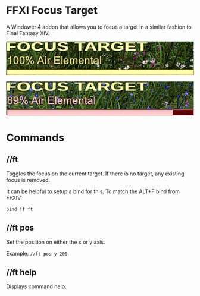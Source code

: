 # FFXI Focus Target

A Windower 4 addon that allows you to focus a target in a similar fashion to Final Fantasy XIV.

![Example](readme/idle.png)

![Example](readme/claimed.png)

# Commands

## //ft

Toggles the focus on the current target. If there is no target, any existing focus is removed.

It can be helpful to setup a bind for this. To match the ALT+F bind from FFXIV:

```
bind !f ft
```

## //ft pos <axis> <pos>

Set the position on either the x or y axis.

Example: `//ft pos y 200`

## //ft help

Displays command help.
